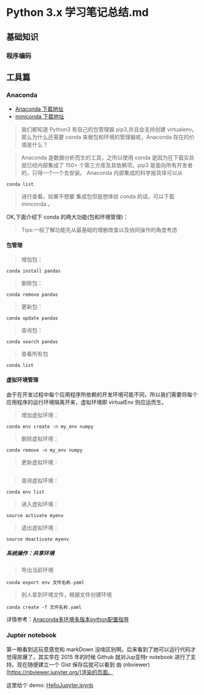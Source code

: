 # Python 3.x 学习笔记总结.md
## 基础知识

### 程序编码














## 工具篇

### Anaconda

- [Anaconda 下载地址](https://www.anaconda.com/download/#macos)
- [miniconda 下载地址](https://conda.io/miniconda.html)
 
 
>	我们都知道 Python3 有自己的包管理器 pip3,并且会支持创建 virtualenv。那么为什么还需要 conda 来做包和环境的管理器呢，Anaconda 存在的价值是什么？

> 	Anaconda 是数据分析而生的工具，之所以使用 conda 是因为在下载实处就已经内部集成了 150+ 个第三方库及其依赖项。pip3 是面向所有开发者的，只得一个一个去安装。
>	Anaconda 内部集成的科学报具体可以从 
```
conda list
```

>	进行查看。如果不想要 集成包但是想体验 conda 的话，可以下载minconda 。

OK,下面介绍下 conda 的两大功能(包和环境管理)：

> Tips:一般了解功能先从最基础的增删改查以及协同操作的角度考虑

#### 包管理

> 增加包：

```
conda install pandas
```

> 删除包：

```
conda remove pandas
```

> 更新包：

```
conda update pandas
```

> 查询包：

```
conda search pandas
```

> 查看所有包

```
conda list
```
#### 虚拟环境管理

由于在开发过程中每个应用程序所依赖的开发环境可能不同，所以我们需要将每个应用程序的运行环境隔离开来，虚拟环境即 virtualEnv 则应运而生。


> 增加虚拟环境：

```
conda env create -n my_env numpy

```

> 删除虚拟环境：

```
conda remove -n my_env numpy

```

> 更新虚拟环境：

```

```

> 查询虚拟环境：

```
conda env list
```


> 进入虚拟环境：

```
source activate myenv
```




> 退出虚拟环境：

```
source deactivate myenv
```

##### 系统操作：共享环境 
> 导出当前环境 

 ```
 conda export env 文件名称.yaml
 ```
 
 
> 别人拿到环境文件，根据文件创建环境

```
conda create -f 文件名称.yaml

```

详情参考：[Anaconda多环境多版本python配置指导](https://www.jianshu.com/p/d2e15200ee9b)



### Jupter notebook

第一眼看到这玩意感觉和 markDown 没啥区别啊。后来看到了她可以运行代码才觉得屌爆了。其实早在 2015 年的时候 Github 就对Jup亚特r notebook 进行了支持。现在随便建立一个 Gist 保存后就可以看到 
由 (nbviewer)[https://nbviewer.jupyter.org/]渲染的页面。

这里给个 demo:
[HelloJupyter.ipynb](https://gist.github.com/MrLeion/73fbb5f2a72481676e3dca9ce2f27c69)

